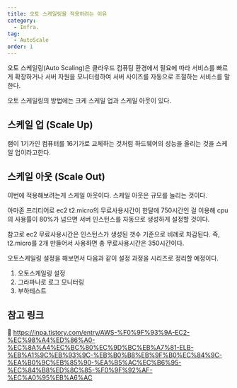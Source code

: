 ```yaml
---
title: 오토 스케일링을 적용하려는 이유
category:
  - Infra.
tag:
  - AutoScale
order: 1
---
```


오토 스케일링(Auto Scaling)은 클라우드 컴퓨팅 환경에서 필요에 따라 서비스를 빠르게 확장하거나
서버 자원을 모니터링하여 서버 사이즈를 자동으로 조절하는 서비스를 말한다.

오토 스케일링의 방법에는 크케 스케일 업과 스케일 아웃이 있다.

## 스케일 업 (Scale Up)

램이 1기가인 컴퓨터를 16기가로 교체하는 것처럼 하드웨어의 성능을 올리는 것을 스케일 업이라고한다.

## 스케일 아웃 (Scale Out)

이번에 적용해보려는게 스케일 아웃이다. 스케일 아웃은 규모를 늘리는 것이다.

아마존 프리티어로 ec2 t2.micro의 무료사용시간이 한달에 750시간인 걸 이용해
cpu의 사용률이 80%가 넘으면 서버 인스턴스를 자동으로 생성하게 설정할 것이다.

참고로 ec2 무료사용시간은 인스턴스가 생성된 갯수 기준으로 비례로 차감된다.
즉, t2.micro를 2개 만들어서 사용하면 총 무료사용시간은 350시간이다.

오토스케일링 설정을 해보면서 다음과 같이 설정 과정을 시리즈로 정리할 예정이다.

1. 오토스케일링 설정
2. 그라파나로 로그 모니터링
3. 부하테스트

## 참고 링크

:pushpin: <https://inpa.tistory.com/entry/AWS-%F0%9F%93%9A-EC2-%EC%98%A4%ED%86%A0-%EC%8A%A4%EC%BC%80%EC%9D%BC%EB%A7%81-ELB-%EB%A1%9C%EB%93%9C-%EB%B0%B8%EB%9F%B0%EC%84%9C-%EA%B0%9C%EB%85%90-%EA%B5%AC%EC%B6%95-%EC%84%B8%ED%8C%85-%F0%9F%92%AF-%EC%A0%95%EB%A6%AC>
